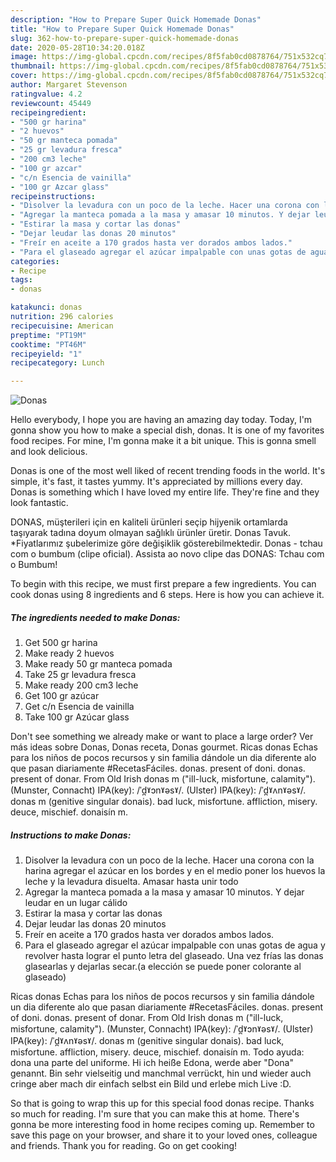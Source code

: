 ```yaml
---
description: "How to Prepare Super Quick Homemade Donas"
title: "How to Prepare Super Quick Homemade Donas"
slug: 362-how-to-prepare-super-quick-homemade-donas
date: 2020-05-28T10:34:20.018Z
image: https://img-global.cpcdn.com/recipes/8f5fab0cd0878764/751x532cq70/donas-foto-principal.jpg
thumbnail: https://img-global.cpcdn.com/recipes/8f5fab0cd0878764/751x532cq70/donas-foto-principal.jpg
cover: https://img-global.cpcdn.com/recipes/8f5fab0cd0878764/751x532cq70/donas-foto-principal.jpg
author: Margaret Stevenson
ratingvalue: 4.2
reviewcount: 45449
recipeingredient:
- "500 gr harina"
- "2 huevos"
- "50 gr manteca pomada"
- "25 gr levadura fresca"
- "200 cm3 leche"
- "100 gr azcar"
- "c/n Esencia de vainilla"
- "100 gr Azcar glass"
recipeinstructions:
- "Disolver la levadura con un poco de la leche. Hacer una corona con la harina agregar el azúcar en los bordes y en el medio poner los huevos la leche y la levadura disuelta. Amasar hasta unir todo"
- "Agregar la manteca pomada a la masa y amasar 10 minutos. Y dejar leudar en un lugar cálido"
- "Estirar la masa y cortar las donas"
- "Dejar leudar las donas 20 minutos"
- "Freír en aceite a 170 grados hasta ver dorados ambos lados."
- "Para el glaseado agregar el azúcar impalpable con unas gotas de agua y revolver hasta lograr el punto letra del glaseado. Una vez frías las donas glasearlas y dejarlas secar.(a elección se puede poner colorante al glaseado)"
categories:
- Recipe
tags:
- donas

katakunci: donas 
nutrition: 296 calories
recipecuisine: American
preptime: "PT19M"
cooktime: "PT46M"
recipeyield: "1"
recipecategory: Lunch

---
```



![Donas](https://img-global.cpcdn.com/recipes/8f5fab0cd0878764/751x532cq70/donas-foto-principal.jpg)

Hello everybody, I hope you are having an amazing day today. Today, I'm gonna show you how to make a special dish, donas. It is one of my favorites food recipes. For mine, I'm gonna make it a bit unique. This is gonna smell and look delicious.

Donas is one of the most well liked of recent trending foods in the world. It's simple, it's fast, it tastes yummy. It's appreciated by millions every day. Donas is something which I have loved my entire life. They're fine and they look fantastic.

DONAS, müşterileri için en kaliteli ürünleri seçip hijyenik ortamlarda taşıyarak tadına doyum olmayan sağlıklı ürünler üretir. Donas Tavuk. *Fiyatlarımız şubelerimize göre değişiklik gösterebilmektedir. Donas - tchau com o bumbum (clipe oficial). Assista ao novo clipe das DONAS: Tchau com o Bumbum!


To begin with this recipe, we must first prepare a few ingredients. You can cook donas using 8 ingredients and 6 steps. Here is how you can achieve it.

<!--inarticleads1-->

##### The ingredients needed to make Donas:

1. Get 500 gr harina
1. Make ready 2 huevos
1. Make ready 50 gr manteca pomada
1. Take 25 gr levadura fresca
1. Make ready 200 cm3 leche
1. Get 100 gr azúcar
1. Get c/n Esencia de vainilla
1. Take 100 gr Azúcar glass


Don&#39;t see something we already make or want to place a large order? Ver más ideas sobre Donas, Donas receta, Donas gourmet. Ricas donas Echas para los niños de pocos recursos y sin familia dándole un dia diferente alo que pasan diariamente #RecetasFáciles. donas. present of doni. donas. present of donar. From Old Irish donas m (&#34;ill-luck, misfortune, calamity&#34;). (Munster, Connacht) IPA(key): /ˈd̪ˠɔnˠəsˠ/. (Ulster) IPA(key): /ˈd̪ˠʌnˠəsˠ/. donas m (genitive singular donais). bad luck, misfortune. affliction, misery. deuce, mischief. donaisín m. 

<!--inarticleads2-->

##### Instructions to make Donas:

1. Disolver la levadura con un poco de la leche. Hacer una corona con la harina agregar el azúcar en los bordes y en el medio poner los huevos la leche y la levadura disuelta. Amasar hasta unir todo
1. Agregar la manteca pomada a la masa y amasar 10 minutos. Y dejar leudar en un lugar cálido
1. Estirar la masa y cortar las donas
1. Dejar leudar las donas 20 minutos
1. Freír en aceite a 170 grados hasta ver dorados ambos lados.
1. Para el glaseado agregar el azúcar impalpable con unas gotas de agua y revolver hasta lograr el punto letra del glaseado. Una vez frías las donas glasearlas y dejarlas secar.(a elección se puede poner colorante al glaseado)


Ricas donas Echas para los niños de pocos recursos y sin familia dándole un dia diferente alo que pasan diariamente #RecetasFáciles. donas. present of doni. donas. present of donar. From Old Irish donas m (&#34;ill-luck, misfortune, calamity&#34;). (Munster, Connacht) IPA(key): /ˈd̪ˠɔnˠəsˠ/. (Ulster) IPA(key): /ˈd̪ˠʌnˠəsˠ/. donas m (genitive singular donais). bad luck, misfortune. affliction, misery. deuce, mischief. donaisín m. Todo ayuda: dona una parte del uniforme. Hi ich heiße Edona, werde aber &#34;Dona&#34; genannt. Bin sehr vielseitig und manchmal verrückt, hin und wieder auch cringe aber mach dir einfach selbst ein Bild und erlebe mich Live :D. 

So that is going to wrap this up for this special food donas recipe. Thanks so much for reading. I'm sure that you can make this at home. There's gonna be more interesting food in home recipes coming up. Remember to save this page on your browser, and share it to your loved ones, colleague and friends. Thank you for reading. Go on get cooking!
